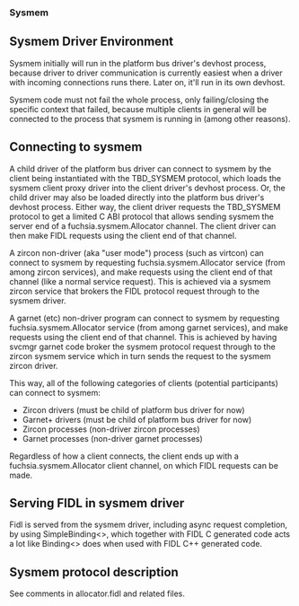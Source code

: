 ### Sysmem

## Sysmem Driver Environment

Sysmem initially will run in the platform bus driver's devhost process, because
driver to driver communication is currently easiest when a driver with incoming
connections runs there.  Later on, it'll run in its own devhost.

Sysmem code must not fail the whole process, only failing/closing the specific
context that failed, because multiple clients in general will be connected to
the process that sysmem is running in (among other reasons).

## Connecting to sysmem

A child driver of the platform bus driver can connect to sysmem by the client
being instantiated with the TBD_SYSMEM protocol, which loads the sysmem client
proxy driver into the client driver's devhost process.  Or, the child driver may
also be loaded directly into the platform bus driver's devhost process.  Either
way, the client driver requests the TBD_SYSMEM protocol to get a limited C ABI
protocol that allows sending sysmem the server end of a
fuchsia.sysmem.Allocator channel.  The client driver can then make FIDL
requests using the client end of that channel.

A zircon non-driver (aka "user mode") process (such as virtcon) can connect to
sysmem by requesting fuchsia.sysmem.Allocator service (from among zircon
services), and make requests using the client end of that channel (like a normal
service request).  This is achieved via a sysmem zircon service that brokers the
FIDL protocol request through to the sysmem driver.

A garnet (etc) non-driver program can connect to sysmem by requesting
fuchsia.sysmem.Allocator service (from among garnet services), and make
requests using the client end of that channel.  This is achieved by having
svcmgr garnet code broker the sysmem protocol request through to the zircon
sysmem service which in turn sends the request to the sysmem zircon driver.

This way, all of the following categories of clients (potential participants)
can connect to sysmem:
  * Zircon drivers (must be child of platform bus driver for now)
  * Garnet+ drivers (must be child of platform bus driver for now)
  * Zircon processes (non-driver zircon processes)
  * Garnet processes (non-driver garnet processes)

Regardless of how a client connects, the client ends up with a
fuchsia.sysmem.Allocator client channel, on which FIDL requests can be made.

## Serving FIDL in sysmem driver

Fidl is served from the sysmem driver, including async request completion, by
using SimpleBinding<>, which together with FIDL C generated code acts a lot like
Binding<> does when used with FIDL C++ generated code.

## Sysmem protocol description

See comments in allocator.fidl and related files.
